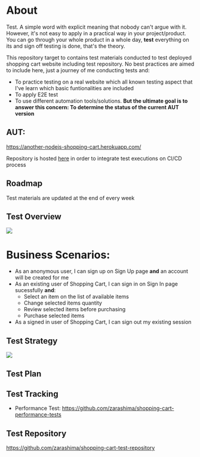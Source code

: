 # About
Test. A simple word with explicit meaning that nobody can't argue with it. However, it's not easy to apply in a practical way in your project/product. You can go through your whole product in a whole day, **test** everything on its and sign off testing is done, that's the theory.

This repository target to contains test materials conducted to test deployed shopping cart website including test repository. No best practices are aimed to include here, just a journey of me conducting tests and:
- To practice testing on a real website which all known testing aspect that I've learn which basic funtionalities are included
- To apply E2E test
- To use different automation tools/solutions.
**But the ultimate goal is to answer this concern: To determine the status of the current AUT version**

## AUT: 
https://another-nodejs-shopping-cart.herokuapp.com/

Repository is hosted [here](https://github.com/zarashima/nodejs-shopping-cart) in order to integrate test executions on CI/CD process

## Roadmap
Test materials are updated at the end of every week

## Test Overview
![](https://github.com/zarashima/test-materials/blob/master/Shopping%20Cart%20Test%20Plan.png)

# Business Scenarios:
- As an anonymous user, I can sign up on Sign Up page **and** an account will be created for me
- As an existing user of Shopping Cart, I can sign in on Sign In page sucessfully **and**:
  - Select an item on the list of available items
  - Change selected items quantity
  - Review selected items before purchasing
  - Purchase selected items
- As a signed in user of Shopping Cart, I can sign out my existing session
  
## Test Strategy
![](https://github.com/zarashima/shopping-cart-tests/blob/master/Test%20Project%20Shopping%20Cart.png)
## Test Plan
## Test Tracking
- Performance Test: https://github.com/zarashima/shopping-cart-performance-tests

## Test Repository 
https://github.com/zarashima/shopping-cart-test-repository
